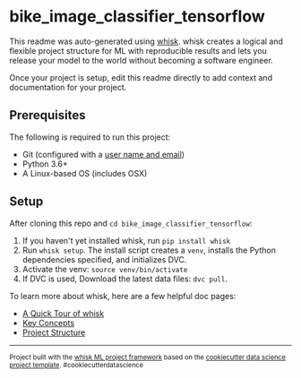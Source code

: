 # bike_image_classifier_tensorflow

This readme was auto-generated using [whisk](https://github.com/whisk-ml/whisk). whisk creates a logical and flexible project structure for ML with reproducible results and lets you release your model to the world without becoming a software engineer.

Once your project is setup, edit this readme directly to add context and documentation for your project.

## Prerequisites

The following is required to run this project:

* Git (configured with a [user name and email](https://git-scm.com/book/en/v2/Getting-Started-First-Time-Git-Setup))
* Python 3.6+
* A Linux-based OS (includes OSX)

## Setup

After cloning this repo and `cd bike_image_classifier_tensorflow`:

1. If you haven't yet installed whisk, run `pip install whisk`
2. Run `whisk setup`. The install script creates a `venv`, installs the Python dependencies specified, and initializes DVC.
3. Activate the venv: `source venv/bin/activate`
4. If DVC is used, Download the latest data files: `dvc pull`.

To learn more about whisk, here are a few helpful doc pages:
* [A Quick Tour of whisk](https://whisk.readthedocs.io/en/latest/tour_of_whisk.html)
* [Key Concepts](https://whisk.readthedocs.io/en/latest/key_concepts.html)
* [Project Structure](https://whisk.readthedocs.io/en/latest/project_structure.html)

--------

<p><small>Project built with the <a target="_blank" href="https://github.com/whisk-ml/whisk">whisk ML project framework</a> based on the <a target="_blank" href="https://drivendata.github.io/cookiecutter-data-science/">cookiecutter data science project template</a>. #cookiecutterdatascience</small></p>
